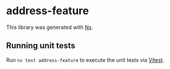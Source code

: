 # address-feature

This library was generated with [Nx](https://nx.dev).

## Running unit tests

Run `nx test address-feature` to execute the unit tests via [Vitest](https://vitest.dev/).
